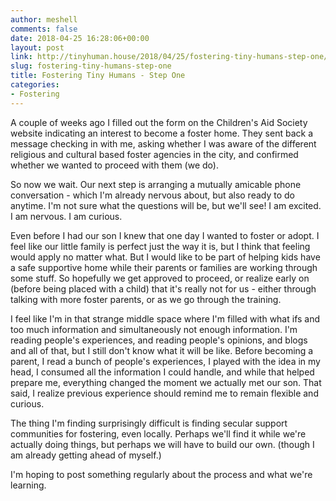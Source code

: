 ```yaml
---
author: meshell
comments: false
date: 2018-04-25 16:28:06+00:00
layout: post
link: http://tinyhuman.house/2018/04/25/fostering-tiny-humans-step-one/
slug: fostering-tiny-humans-step-one
title: Fostering Tiny Humans - Step One
categories:
- Fostering
---
```


A couple of weeks ago I filled out the form on the Children's Aid Society website indicating an interest to become a foster home. They sent back a message checking in with me, asking whether I was aware of the different religious and cultural based foster agencies in the city, and confirmed whether we wanted to proceed with them (we do).

So now we wait. Our next step is arranging a mutually amicable phone conversation - which I'm already nervous about, but also ready to do anytime. I'm not sure what the questions will be, but we'll see! I am excited. I am nervous. I am curious.

Even before I had our son I knew that one day I wanted to foster or adopt. I feel like our little family is perfect just the way it is, but I think that feeling would apply no matter what. But I would like to be part of helping kids have a safe supportive home while their parents or families are working through some stuff. So hopefully we get approved to proceed, or realize early on (before being placed with a child) that it's really not for us - either through talking with more foster parents, or as we go through the training.

I feel like I'm in that strange middle space where I'm filled with what ifs and too much information and simultaneously not enough information. I'm reading people's experiences, and reading people's opinions, and blogs and all of that, but I still don't know what it will be like. Before becoming a parent, I read a bunch of people's experiences, I played with the idea in my head, I consumed all the information I could handle, and while that helped prepare me, everything changed the moment we actually met our son. That said, I realize previous experience should remind me to remain flexible and curious.

The thing I'm finding surprisingly difficult is finding secular support communities for fostering, even locally. Perhaps we'll find it while we're actually doing things, but perhaps we will have to build our own. (though I am already getting ahead of myself.)

I'm hoping to post something regularly about the process and what we're learning.
